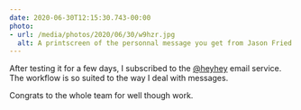 ```yaml
---
date: 2020-06-30T12:15:30.743-00:00
photo:
- url: /media/photos/2020/06/30/w9hzr.jpg
  alt: A printscreen of the personnal message you get from Jason Fried when subscribing to the service.
---
```

After testing it for a few days, I subscribed to the [@heyhey](https://twitter.com/heyhey) email service. The workflow is so suited to the way I deal with messages.

Congrats to the whole team for well though work.

